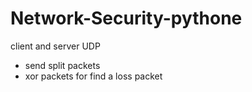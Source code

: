 # Network-Security-pythone
client and server UDP
* send split packets
* xor packets for find a loss packet
